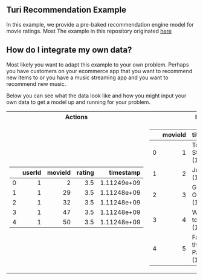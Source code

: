 ## Turi Recommendation Example

In this example, we provide a pre-baked recommendation engine model for movie ratings. Most The example in this repository originated [here](https://apple.github.io/turicreate/docs/userguide/recommender/)

## How do I integrate my own data?
Most likely you want to adapt this example to your own problem. Perhaps you have customers on your ecommerce app that you want to recommend new items to or you have a music streaming app and you want to recommend new music. 

Below you can see what the data look like and how you might input your own data to get a model up and running for your problem.


<table>
<tr><th>Actions </th><th>Items </th></tr>
<tr><td>

|    |   userId |   movieId |   rating |   timestamp |
|---:|---------:|----------:|---------:|------------:|
|  0 |        1 |         2 |      3.5 | 1.11249e+09 |
|  1 |        1 |        29 |      3.5 | 1.11248e+09 |
|  2 |        1 |        32 |      3.5 | 1.11248e+09 |
|  3 |        1 |        47 |      3.5 | 1.11248e+09 |
|  4 |        1 |        50 |      3.5 | 1.11248e+09 |

</td><td>

|    |   movieId | title                              | genres                                      |
|---:|----------:|:-----------------------------------|:--------------------------------------------|
|  0 |         1 | Toy Story (1995)                   | Adventure|Animation|Children|Comedy|Fantasy |
|  1 |         2 | Jumanji (1995)                     | Adventure|Children|Fantasy                  |
|  2 |         3 | Grumpier Old Men (1995)            | Comedy|Romance                              |
|  3 |         4 | Waiting to Exhale (1995)           | Comedy|Drama|Romance                        |
|  4 |         5 | Father of the Bride Part II (1995) | Comedy                                      |

</td></tr> </table>
